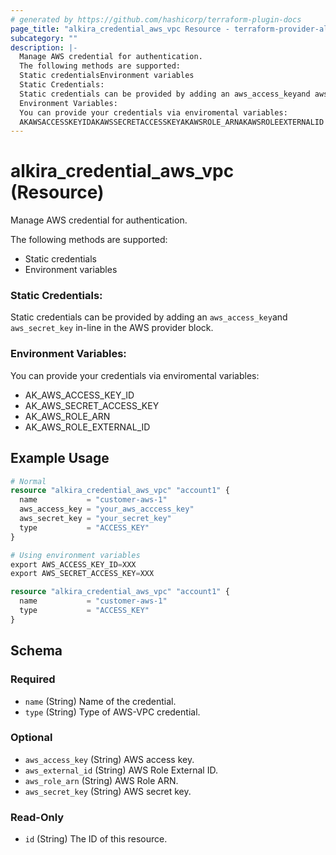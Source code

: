 ```yaml
---
# generated by https://github.com/hashicorp/terraform-plugin-docs
page_title: "alkira_credential_aws_vpc Resource - terraform-provider-alkira"
subcategory: ""
description: |-
  Manage AWS credential for authentication.
  The following methods are supported:
  Static credentialsEnvironment variables
  Static Credentials:
  Static credentials can be provided by adding an aws_access_keyand aws_secret_key in-line in the AWS provider block.
  Environment Variables:
  You can provide your credentials via enviromental variables:
  AKAWSACCESSKEYIDAKAWSSECRETACCESSKEYAKAWSROLE_ARNAKAWSROLEEXTERNALID
---
```


# alkira_credential_aws_vpc (Resource)

Manage AWS credential for authentication.

The following methods are supported:

 - Static credentials
 - Environment variables

### Static Credentials:

Static credentials can be provided by adding an `aws_access_key`and `aws_secret_key` in-line in the AWS provider block.

### Environment Variables:

You can provide your credentials via enviromental variables:

 * AK_AWS_ACCESS_KEY_ID
 * AK_AWS_SECRET_ACCESS_KEY
 * AK_AWS_ROLE_ARN
 * AK_AWS_ROLE_EXTERNAL_ID

## Example Usage

```terraform
# Normal
resource "alkira_credential_aws_vpc" "account1" {
  name           = "customer-aws-1"
  aws_access_key = "your_aws_acccess_key"
  aws_secret_key = "your_secret_key"
  type           = "ACCESS_KEY"
}

# Using environment variables
export AWS_ACCESS_KEY_ID=XXX
export AWS_SECRET_ACCESS_KEY=XXX

resource "alkira_credential_aws_vpc" "account1" {
  name           = "customer-aws-1"
  type           = "ACCESS_KEY"
}
```

<!-- schema generated by tfplugindocs -->
## Schema

### Required

- `name` (String) Name of the credential.
- `type` (String) Type of AWS-VPC credential.

### Optional

- `aws_access_key` (String) AWS access key.
- `aws_external_id` (String) AWS Role External ID.
- `aws_role_arn` (String) AWS Role ARN.
- `aws_secret_key` (String) AWS secret key.

### Read-Only

- `id` (String) The ID of this resource.


